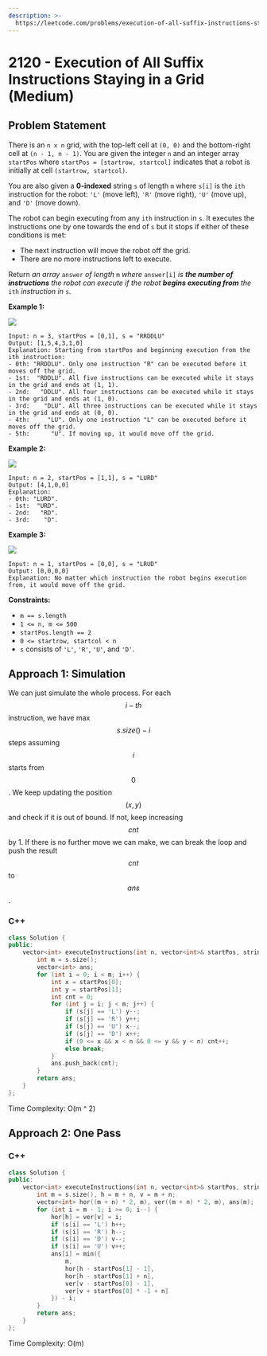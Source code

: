 ```yaml
---
description: >-
  https://leetcode.com/problems/execution-of-all-suffix-instructions-staying-in-a-grid/
---
```


# 2120 - Execution of All Suffix Instructions Staying in a Grid (Medium)

## Problem Statement

There is an `n x n` grid, with the top-left cell at `(0, 0)` and the bottom-right cell at `(n - 1, n - 1)`. You are given the integer `n` and an integer array `startPos` where `startPos = [startrow, startcol]` indicates that a robot is initially at cell `(startrow, startcol)`.

You are also given a **0-indexed** string `s` of length `m` where `s[i]` is the `ith` instruction for the robot: `'L'` (move left), `'R'` (move right), `'U'` (move up), and `'D'` (move down).

The robot can begin executing from any `ith` instruction in `s`. It executes the instructions one by one towards the end of `s` but it stops if either of these conditions is met:

* The next instruction will move the robot off the grid.
* There are no more instructions left to execute.

Return _an array_ `answer` _of length_ `m` _where_ `answer[i]` _is **the number of instructions** the robot can execute if the robot **begins executing from** the_ `ith` _instruction in_ `s`.

**Example 1:**

![](https://assets.leetcode.com/uploads/2021/12/09/1.png)

```
Input: n = 3, startPos = [0,1], s = "RRDDLU"
Output: [1,5,4,3,1,0]
Explanation: Starting from startPos and beginning execution from the ith instruction:
- 0th: "RRDDLU". Only one instruction "R" can be executed before it moves off the grid.
- 1st:  "RDDLU". All five instructions can be executed while it stays in the grid and ends at (1, 1).
- 2nd:   "DDLU". All four instructions can be executed while it stays in the grid and ends at (1, 0).
- 3rd:    "DLU". All three instructions can be executed while it stays in the grid and ends at (0, 0).
- 4th:     "LU". Only one instruction "L" can be executed before it moves off the grid.
- 5th:      "U". If moving up, it would move off the grid.
```

**Example 2:**

![](https://assets.leetcode.com/uploads/2021/12/09/2.png)

```
Input: n = 2, startPos = [1,1], s = "LURD"
Output: [4,1,0,0]
Explanation:
- 0th: "LURD".
- 1st:  "URD".
- 2nd:   "RD".
- 3rd:    "D".
```

**Example 3:**

![](https://assets.leetcode.com/uploads/2021/12/09/3.png)

```
Input: n = 1, startPos = [0,0], s = "LRUD"
Output: [0,0,0,0]
Explanation: No matter which instruction the robot begins execution from, it would move off the grid.
```

**Constraints:**

* `m == s.length`
* `1 <= n, m <= 500`
* `startPos.length == 2`
* `0 <= startrow, startcol < n`
* `s` consists of `'L'`, `'R'`, `'U'`, and `'D'`.

## Approach 1: Simulation

We can just simulate the whole process. For each $$i−th$$instruction, we have max $$s.size()−i$$steps assuming $$i$$ starts from $$0$$. We keep updating the position $$(x,y)$$and check if it is out of bound. If not, keep increasing $$cnt$$ by 1. If there is no further move we can make, we can break the loop and push the result $$cnt$$ to $$ans$$.

### C++

```cpp
class Solution {
public:
    vector<int> executeInstructions(int n, vector<int>& startPos, string s) {
        int m = s.size();
        vector<int> ans;
        for (int i = 0; i < m; i++) {
            int x = startPos[0];
            int y = startPos[1];
            int cnt = 0;
            for (int j = i; j < m; j++) {
                if (s[j] == 'L') y--;
                if (s[j] == 'R') y++;
                if (s[j] == 'U') x--;
                if (s[j] == 'D') x++;
                if (0 <= x && x < n && 0 <= y && y < n) cnt++;
                else break;
            }
            ans.push_back(cnt);
        }
        return ans;
    }
};
```

Time Complexity: O(m ^ 2)

## Approach 2: One Pass

### C++

```cpp
class Solution {
public:
    vector<int> executeInstructions(int n, vector<int>& startPos, string s) {
        int m = s.size(), h = m + n, v = m + n;
        vector<int> hor((m + n) * 2, m), ver((m + n) * 2, m), ans(m);
        for (int i = m - 1; i >= 0; i--) {
            hor[h] = ver[v] = i;
            if (s[i] == 'L') h++;
            if (s[i] == 'R') h--;
            if (s[i] == 'D') v--;
            if (s[i] == 'U') v++;
            ans[i] = min({
                m, 
                hor[h - startPos[1] - 1], 
                hor[h - startPos[1] + n], 
                ver[v - startPos[0] - 1], 
                ver[v + startPos[0] * -1 + n]
            }) - i;
        }
        return ans;
    }    
};
```

Time Complexity: O(m)
